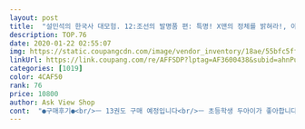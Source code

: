 ```yaml
---
layout: post 
title:  "설민석의 한국사 대모험. 12:조선의 발명품 편: 특명! X맨의 정체를 밝혀라!, 아이휴먼" 
description: TOP.76 
date: 2020-01-22 02:55:07 
img: https://static.coupangcdn.com/image/vendor_inventory/18ae/55bfc5ffc0d5fd189e03567e78c889e01b62c20d71ae9fe1b128fca44e48.jpg 
linkUrl: https://link.coupang.com/re/AFFSDP?lptag=AF3600438&subid=ahnPublicAsk&pageKey=338519238&itemId=1078735122&vendorItemId=5577764156&traceid=V0-113-9b4d8e43d15301b0 
categories: [1019] 
color: 4CAF50 
rank: 76 
price: 10800 
author: Ask View Shop 
cont:  "●구매후기●<br/>ㅡ 13권도 구매 예정입니다<br/>ㅡ 초등학생 두아이가 좋아합니다^^<br/>ㅡ 한국사에 관심 갖도록 구매했어요<br/>말풍선스티커도 들어있네요~ 계속계속 시리즈가 이어가서<br/>아이가 기다린 설민석시리즈12권입니다 맨날 언제 나오냐 빨리 사달라 노래를 불러서 검색결과 따끈한 신간입니다~<br/>우리 역사를 재미있게 풀이해주셔서 아이들이 우리나라의 대한 자긍심도 느낄수 있어요<br/>조선의 발명품편으로 조선시대에 만들어진 발명품을 알수있고 그 시대상을 볼수도 있어 유익합니다 보고 또 보고 뒤엔 문제풀이하는것도 있어 내용을 다시 상기시키는데도 도움이 됩니다<br/>첫째는 내용이 너무 좋다고 합니다.<br/> 감동적인 스토리가 정말 좋고 빨리 다음편 나왔으면 좋겠대요.<br/><br/>첫째는 물론이고 한글 모르는 둘째까지 붙잡고 그림보고 있네요<br/>" 
---
```

